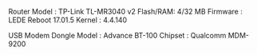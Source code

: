 Router
Model    : TP-Link TL-MR3040 v2
Flash/RAM: 4/32 MB
Firmware : LEDE Reboot 17.01.5
Kernel   : 4.4.140

USB Modem Dongle
Model : Advance BT-100
Chipset : Qualcomm MDM-9200
